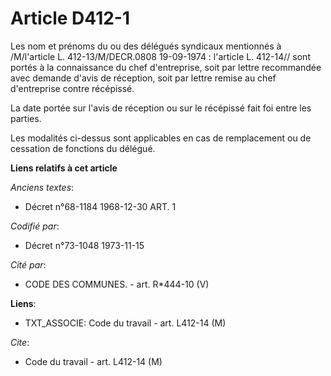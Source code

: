 # Article D412-1

Les nom et prénoms du ou des délégués syndicaux mentionnés à /M/l'article L. 412-13/M/DECR.0808 19-09-1974 : l'article L.
412-14// sont portés à la connaissance du chef d'entreprise, soit par lettre recommandée avec demande d'avis de réception,
soit par lettre remise au chef d'entreprise contre récépissé.

La date portée sur l'avis de réception ou sur le récépissé fait foi entre les parties.

Les modalités ci-dessus sont applicables en cas de remplacement ou de cessation de fonctions du délégué.

**Liens relatifs à cet article**

_Anciens textes_:

  - Décret n°68-1184 1968-12-30 ART. 1

_Codifié par_:

  - Décret n°73-1048 1973-11-15

_Cité par_:

  - CODE DES COMMUNES. - art. R*444-10 (V)

**Liens**:

  - TXT_ASSOCIE: Code du travail - art. L412-14 (M)

_Cite_:

  - Code du travail - art. L412-14 (M)
